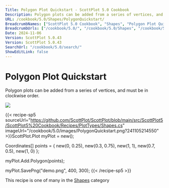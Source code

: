 ```yaml
---
Title: Polygon Plot Quickstart - ScottPlot 5.0 Cookbook
Description: Polygon plots can be added from a series of vertices, and must be in clockwise order.
URL: /cookbook/5.0/Shapes/PolygonQuickstart/
BreadcrumbNames: ["ScottPlot 5.0 Cookbook", "Shapes", "Polygon Plot Quickstart"]
BreadcrumbUrls: ["/cookbook/5.0/", "/cookbook/5.0/Shapes", "/cookbook/5.0/Shapes/PolygonQuickstart"]
Date: 2024-11-06
Version: ScottPlot 5.0.43
Version: ScottPlot 5.0.43
SearchUrl: "/cookbook/5.0/search/"
ShowEditLink: false
---
```



<div class='d-flex align-items-center mt-5'>
<h1 class='me-2 text-dark my-0 border-0'>Polygon Plot Quickstart</h1>
</div>

Polygon plots can be added from a series of vertices, and must be in clockwise order.

[![](/cookbook/5.0/images/PolygonQuickstart.png?241105214550)](/cookbook/5.0/images/PolygonQuickstart.png?241105214550)

{{< recipe-sp5 sourceUrl="https://github.com/ScottPlot/ScottPlot/blob/main/src/ScottPlot5/ScottPlot5%20Cookbook/Recipes/PlotTypes/Shapes.cs" imageUrl="/cookbook/5.0/images/PolygonQuickstart.png?241105214550" >}}ScottPlot.Plot myPlot = new();

Coordinates[] points =
{
    new(0,   0.25),
    new(0.3, 0.75),
    new(1,   1),
    new(0.7, 0.5),
    new(1,   0)
};

myPlot.Add.Polygon(points);

myPlot.SavePng("demo.png", 400, 300);
{{< /recipe-sp5 >}}

<div class='my-5 text-center'>This recipe is one of many in the <a href='/cookbook/5.0/Shapes'>Shapes</a> category</div>


